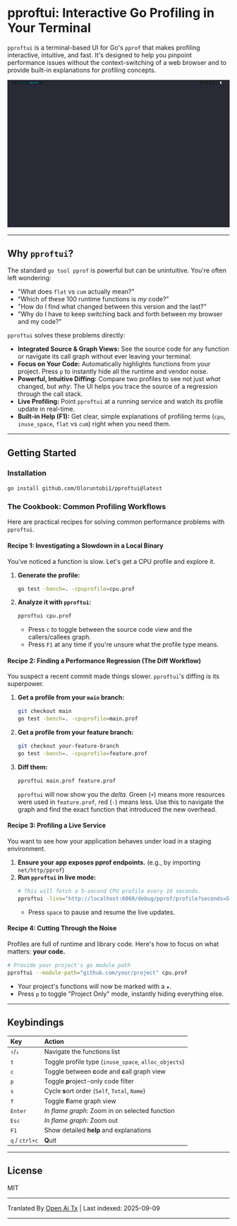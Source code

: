 # pproftui: Interactive Go Profiling in Your Terminal

`pproftui` is a terminal-based UI for Go's `pprof` that makes profiling interactive, intuitive, and fast. It's designed to help you pinpoint performance issues without the context-switching of a web browser and to provide built-in explanations for profiling concepts.

![Demo](https://raw.githubusercontent.com/Oloruntobi1/pproftui/main/./demo.gif)

---

## Why `pproftui`?

The standard `go tool pprof` is powerful but can be unintuitive. You're often left wondering:
*   "What does `flat` vs `cum` actually mean?"
*   "Which of these 100 runtime functions is *my* code?"
*   "How do I find what changed between this version and the last?"
*   "Why do I have to keep switching back and forth between my browser and my code?"

`pproftui` solves these problems directly:
*   **Integrated Source & Graph Views:** See the source code for any function or navigate its call graph without ever leaving your terminal.
*   **Focus on Your Code:** Automatically highlights functions from your project. Press `p` to instantly hide all the runtime and vendor noise.
*   **Powerful, Intuitive Diffing:** Compare two profiles to see not just *what* changed, but *why*. The UI helps you trace the source of a regression through the call stack.
*   **Live Profiling:** Point `pproftui` at a running service and watch its profile update in real-time.
*   **Built-in Help (F1):** Get clear, simple explanations of profiling terms (`cpu`, `inuse_space`, `flat` vs `cum`) right when you need them.

---

## Getting Started

### Installation
```sh
go install github.com/Oloruntobi1/pproftui@latest
```

### The Cookbook: Common Profiling Workflows

Here are practical recipes for solving common performance problems with `pproftui`.

#### Recipe 1: Investigating a Slowdown in a Local Binary
You've noticed a function is slow. Let's get a CPU profile and explore it.

1.  **Generate the profile:**
    ```sh
    go test -bench=. -cpuprofile=cpu.prof
    ```
2.  **Analyze it with `pproftui`:**

    ```sh
    pproftui cpu.prof
    ```
    *   Press `c` to toggle between the source code view and the callers/callees graph.
    *   Press `F1` at any time if you're unsure what the profile type means.

#### Recipe 2: Finding a Performance Regression (The Diff Workflow)
You suspect a recent commit made things slower. `pproftui`'s diffing is its superpower.

1.  **Get a profile from your `main` branch:**
    ```sh
    git checkout main
    go test -bench=. -cpuprofile=main.prof
    ```

2.  **Get a profile from your feature branch:**
    ```sh
    git checkout your-feature-branch
    go test -bench=. -cpuprofile=feature.prof
    ```
3.  **Diff them:**

    ```sh
    pproftui main.prof feature.prof
    ```
    `pproftui` will now show you the *delta*. Green (`+`) means more resources were used in `feature.prof`, red (`-`) means less. Use this to navigate the graph and find the exact function that introduced the new overhead.

#### Recipe 3: Profiling a Live Service
You want to see how your application behaves under load in a staging environment.

1.  **Ensure your app exposes pprof endpoints.** (e.g., by importing `net/http/pprof`)
2.  **Run `pproftui` in live mode:**
    ```sh
    # This will fetch a 5-second CPU profile every 10 seconds.
    pproftui -live="http://localhost:6060/debug/pprof/profile?seconds=5" -refresh=10s
    ```
    *   Press `space` to pause and resume the live updates.

#### Recipe 4: Cutting Through the Noise
Profiles are full of runtime and library code. Here's how to focus on what matters: **your code.**

```sh
# Provide your project's go module path
pproftui --module-path="github.com/your/project" cpu.prof
```
*   Your project's functions will now be marked with a `★`.
*   Press `p` to toggle "Project Only" mode, instantly hiding everything else.

---

## Keybindings

| Key         | Action                                                |
| :---------- | :---------------------------------------------------- |
| `↑`/`↓`     | Navigate the functions list                           |
| `t`         | Toggle profile type (`inuse_space`, `alloc_objects`)  |
| `c`         | Toggle between **c**ode and **c**all graph view       |
| `p`         | Toggle **p**roject-only code filter                   |
| `s`         | Cycle **s**ort order (`Self`, `Total`, `Name`)        |
| `f`         | Toggle **f**lame graph view                           |
| `Enter`     | *In flame graph:* Zoom in on selected function        |
| `Esc`       | *In flame graph:* Zoom out                            |
| `F1`        | Show detailed **help** and explanations               |
| `q` / `ctrl+c`| **Q**uit                                            |


---

## License

MIT


---


Tranlated By [Open Ai Tx](https://github.com/OpenAiTx/OpenAiTx) | Last indexed: 2025-09-09


---